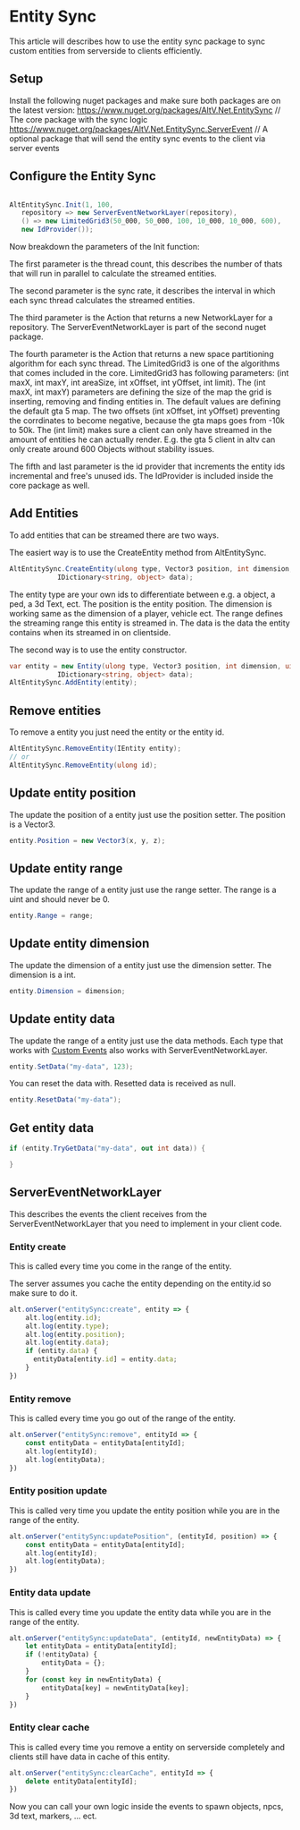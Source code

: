 # Entity Sync

This article will describes how to use the entity sync package to sync custom entities from serverside to clients efficiently.

## Setup

Install the following nuget packages and make sure both packages are on the latest version:
https://www.nuget.org/packages/AltV.Net.EntitySync // The core package with the sync logic
https://www.nuget.org/packages/AltV.Net.EntitySync.ServerEvent // A optional package that will send the entity sync events to the client via server events

## Configure the Entity Sync

```csharp

AltEntitySync.Init(1, 100,
   repository => new ServerEventNetworkLayer(repository),
   () => new LimitedGrid3(50_000, 50_000, 100, 10_000, 10_000, 600),
   new IdProvider());
```

Now breakdown the parameters of the Init function:

The first parameter is the thread count, this describes the number of thats that will run in parallel to calculate the streamed entities.

The second parameter is the sync rate, it describes the interval in which each sync thread calculates the streamed entities.

The third parameter is the Action that returns a new NetworkLayer for a repository. The ServerEventNetworkLayer is part of the second nuget package.

The fourth parameter is the Action that returns a new space partitioning algorithm for each sync thread. The LimitedGrid3 is one of the algorithms that comes included in the core.
LimitedGrid3 has following parameters: (int maxX, int maxY, int areaSize, int xOffset, int yOffset, int limit).
The (int maxX, int maxY) parameters are defining the size of the map the grid is inserting, removing and finding entities in. The default values are defining the default gta 5 map.
The two offsets (int xOffset, int yOffset) preventing the corrdinates to become negative, because the gta maps goes from -10k to 50k.
The (int limit) makes sure a client can only have streamed in the amount of entities he can actually render. E.g. the gta 5 client in altv can only create around 600 Objects without stability issues.

The fifth and last parameter is the id provider that increments the entity ids incremental and free's unused ids. The IdProvider is included inside the core package as well.

## Add Entities

To add entities that can be streamed there are two ways.

The easiert way is to use the CreateEntity method from AltEntitySync.
```csharp
AltEntitySync.CreateEntity(ulong type, Vector3 position, int dimension, uint range,
            IDictionary<string, object> data);
```
The entity type are your own ids to differentiate between e.g. a object, a ped, a 3d Text, ect.
The position is the entity position.
The dimension is working same as the dimension of a player, vehicle ect.
The range defines the streaming range this entity is streamed in.
The data is the data the entity contains when its streamed in on clientside.

The second way is to use the entity constructor.
```csharp
var entity = new Entity(ulong type, Vector3 position, int dimension, uint range,
            IDictionary<string, object> data);
AltEntitySync.AddEntity(entity);
```

## Remove entities

To remove a entity you just need the entity or the entity id.

```csharp
AltEntitySync.RemoveEntity(IEntity entity);
// or
AltEntitySync.RemoveEntity(ulong id);
```

## Update entity position

The update the position of a entity just use the position setter.
The position is a Vector3.

```csharp
entity.Position = new Vector3(x, y, z);
```


## Update entity range

The update the range of a entity just use the range setter.
The range is a uint and should never be 0.

```csharp
entity.Range = range;
```

## Update entity dimension

The update the dimension of a entity just use the dimension setter.
The dimension is a int.

```csharp
entity.Dimension = dimension;
```

## Update entity data

The update the range of a entity just use the data methods. 
Each type that works with [Custom Events](https://fabianterhorst.github.io/coreclr-module/articles/custom-events.html) also works with ServerEventNetworkLayer.

```csharp
entity.SetData("my-data", 123);
```

You can reset the data with. Resetted data is received as null.
```csharp
entity.ResetData("my-data");
```

## Get entity data

```csharp
if (entity.TryGetData("my-data", out int data)) {

}
```

## ServerEventNetworkLayer

This describes the events the client receives from the ServerEventNetworkLayer that you need to implement in your client code.

### Entity create

This is called every time you come in the range of the entity. 

The server assumes you cache the entity depending on the entity.id so make sure to do it.

```js
alt.onServer("entitySync:create", entity => {
    alt.log(entity.id);
    alt.log(entity.type);
    alt.log(entity.position);
    alt.log(entity.data);
    if (entity.data) {
      entityData[entity.id] = entity.data;
    }
})
```

### Entity remove

This is called every time you go out of the range of the entity.

```js
alt.onServer("entitySync:remove", entityId => {
    const entityData = entityData[entityId];
    alt.log(entityId);
    alt.log(entityData);
})
```

### Entity position update

This is called very time you update the entity position while you are in the range of the entity.

```js
alt.onServer("entitySync:updatePosition", (entityId, position) => {
    const entityData = entityData[entityId];
    alt.log(entityId);
    alt.log(entityData);
})
```


### Entity data update

This is called every time you update the entity data while you are in the range of the entity.

```js
alt.onServer("entitySync:updateData", (entityId, newEntityData) => {
    let entityData = entityData[entityId];
    if (!entityData) {
        entityData = {};
    }
    for (const key in newEntityData) {
        entityData[key] = newEntityData[key];
    }
})
```

### Entity clear cache

This is called every time you remove a entity on serverside completely and clients still have data in cache of this entity.

```js
alt.onServer("entitySync:clearCache", entityId => {
    delete entityData[entityId];
})
```

Now you can call your own logic inside the events to spawn objects, npcs, 3d text, markers, ... ect.
